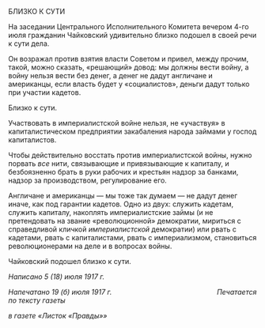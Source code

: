 БЛИЗКО К СУТИ

На заседании Центрального Исполнительного Комитета вечером 4-го июля гражда­нин Чайковский удивительно близко подошел в своей речи к сути дела.

Он возражал против взятия власти Советом и привел, между прочим, такой, можно сказать, «решающий» довод: мы должны вести войну, а войну нельзя вести без денег, а денег не дадут англичане и американцы, если власть будет у «социалистов», деньги да­дут только при участии кадетов.

Близко к сути.

Участвовать в империалистской войне нельзя, не «участвуя» в капиталистическом предприятии закабаления народа займами у господ капиталистов.

Чтобы действительно восстать против империалистской войны, нужно порвать _все_ нити, связывающие и привязывающие к капиталу, и безбоязненно брать в руки рабочих и крестьян надзор за банками, надзор за производством, регулирование его.

Англичане и американцы — мы тоже так думаем — не дадут денег иначе, как под гарантии кадетов. Одно из двух: служить кадетам, служить капиталу, накоплять импе­риалистские займы (и не претендовать на звание «революционной» демократии, ми­риться с справедливой кличкой _империалистской_ демократии) или рвать с кадетами, рвать с капиталистами, рвать с империализмом, становиться революционерами на деле и в вопросах войны.

Чайковский подошел близко к сути.

_Написано 5 (18) июля 1917 г._

_Напечатано 19 (б) июля 1917 г.                                                      Печатается по тексту газеты_

_в газете «Листок «Правды»»_